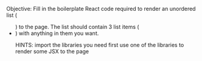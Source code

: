 Objective: Fill in the boilerplate React code required to render an
unordered list (<ul>) to the page. The list should contain 3 list items
(<li>) with anything in them you want.

HINTS:
import the libraries you need first
use one of the libraries to render some JSX to the page